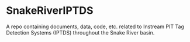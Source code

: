 # SnakeRiverIPTDS
A repo containing documents, data, code, etc. related to Instream PIT Tag Detection Systems (IPTDS) throughout the Snake River basin.
